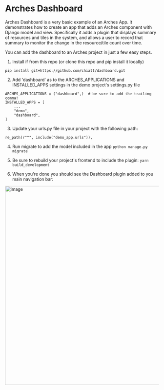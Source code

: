 # Arches Dashboard

Arches Dashboard is a very basic example of an Arches App. It demonstrates how to create an app that adds an Arches component with Django model and view. 
Specifically it adds a plugin that displays summary of resources and tiles in the system, and allows a user to record 
that summary to monitor the change in the resource/tile count over time.

You can add the dashboard to an Arches project in just a few easy steps.

1. Install if from this repo (or clone this repo and pip install it locally)
```
pip install git+https://github.com/chiatt/dashboard.git
```

2. Add 'dashboard' as to the ARCHES_APPLICATIONS and INSTALLED_APPS settings in the demo project's settings.py file
```
ARCHES_APPLICATIONS = ("dashboard",)  # be sure to add the trailing comma!
INSTALLED_APPS = [
    ...
    "demo",
    "dashboard",
]
```

3. Update your urls.py file in your project with the following path:   
```
re_path(r"^", include("demo_app.urls")),
```

4. Run migrate to add the model included in the app
```python manage.py migrate```

5. Be sure to rebuild your project's frontend to include the plugin:
```yarn build_development```

6. When you're done you should see the Dashboard plugin added to you main navigation bar:
 <img width="652" alt="image" src="https://github.com/chiatt/dashboard/assets/1877663/5c45727d-fee9-46c1-94fa-fa18358353bf">
